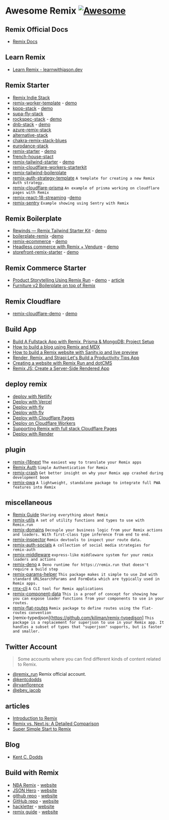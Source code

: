 # **Awesome Remix** [![Awesome](https://cdn.rawgit.com/sindresorhus/awesome/d7305f38d29fed78fa85652e3a63e154dd8e8829/media/badge.svg)](https://github.com/sindresorhus/awesome)

## Remix Official Docs
- [Remix Docs](https://remix.run/docs/en/v1)
## Learn Remix
- [Learn Remix - learnwithjason.dev](https://www.learnwithjason.dev/let-s-learn-remix)

## Remix Starter
- [Remix Indie Stack](https://github.com/remix-run/indie-stack)
- [remix-worker-template](https://github.com/edmundhung/remix-worker-template) - [demo](https://template.remix-run.workers.dev)
- [kpop-stack](https://github.com/netlify-templates/kpop-stack) - [demo](https://kpop-stack.netlify.app/)
- [supa-fly-stack](https://github.com/rphlmr/supa-fly-stack)
- [rockspec-stack](https://github.com/ShafSpecs/rockspec-stack) - [demo](https://rockspec-stack.fly.dev/)
- [dnb-stack](https://github.com/robipop22/dnb-stack) - [demo](https://dnb-stack.vercel.app/)
- [azure-remix-stack](https://github.com/aaronpowell/azure-remix-stack)
- [alternative-stack](alternative-stack)
- [chakra-remix-stack-blues](https://github.com/anubra266/chakra-remix-stack-blues)
- [eurodance-stack](https://github.com/VulcanJS/eurodance-stack)
- [remix-starter](https://github.com/AnandChowdhary/remix-starter) - [demo](https://remix-starter.netlify.app/)
- [french-house-stact](https://github.com/janhesters/french-house-stack)
- [remix-tailwind-starter](https://github.com/mcansh/remix-tailwind-starter) - [demo](https://remix.mcan.sh/)
- [remix-cloudflare-workers-starterkit](https://github.com/okym-t/remix-cloudflare-workers-starterkit)
- [remix-tailwind-boilerplate](https://github.com/ikhwanudin/remix-tailwind-boilerplate)
- [remix-auth-strategy-template](https://github.com/sergiodxa/remix-auth-strategy-template) `A template for creating a new Remix Auth strategy.`
- [remix-cloudflare-prisma](https://github.com/jacobparis/remix-cloudflare-prisma) `An example of prisma working on cloudflare pages with Remix`
- [remix-react-18-streaming](https://github.com/jacob-ebey/remix-react-18-streaming) -[demo](https://remix-react-18-streaming-production.up.railway.app/)
- [remix-sentry](https://github.com/jacob-ebey/remix-sentry) `Example showing using Sentry with Remix`


## Remix Boilerplate
- [Rewinds — Remix Tailwind Starter Kit](https://github.com/mhaidarhanif/rewinds) - [demo](https://rewinds.mhaidarhanif.com/)
- [boilerplate-remix](https://github.com/NoQuarterTeam/boilerplate-remix) -[demo](https://boilerplate-remix.noquarter.co/)
- [remix-ecommerce](https://github.com/jacob-ebey/remix-ecommerce) - [demo](https://remix-ecommerce.fly.dev/)
- [Headless commerce with Remix + Vendure](https://github.com/vendure-ecommerce/remix-ecommerce) - [demo](https://remix-vendure.netlify.app/)
- [storefront-remix-starter](https://github.com/vendure-ecommerce/storefront-remix-starter) - [demo](https://remix-storefront.vendure.io/)

## Remix Commerce Starter
- [Product Storytelling Using Remix Run](https://github.com/CrystallizeAPI/product-storytelling-examples) - [demo](https://dounot.milliseconds.live/) - [article](https://crystallize.com/learn/open-source/boilerplates/remix-boilerplate)
- [Furniture v2 Boilerplate on top of Remix](https://github.com/CrystallizeAPI/furniture-remix)

## Remix Cloudflare
- [remix-cloudflare-demo](https://github.com/jacob-ebey/remix-cloudflare-demo) - [demo](https://remix-cloudflare-demo.jacob-ebey.workers.dev/)


## Build App
- [Build A Fullstack App with Remix, Prisma & MongoDB: Project Setup](https://www.prisma.io/blog/fullstack-remix-prisma-mongodb-1-7D0BfTXBmB6r)
- [How to build a blog using Remix and MDX](https://blog.kiradev.co/build-a-blog-using-remix-and-mdx)
- [How to build a Remix website with Sanity.io and live preview](https://www.sanity.io/guides/remix-run-live-preview)
- [Render, Remix, and Strapi:Let's Build a Productivity Tips App](https://render.com/blog/strapiconf-workshop)
- [Creating a website with Remix Run and dotCMS](https://www.dotcms.com/blog/post/creating-a-website-with-remix-run-and-dotcms)
- [Remix JS: Create a Server-Side Rendered App](https://blog.bitsrc.io/create-a-server-side-rendered-app-using-remix-js-b937b5a8fec6)

## deploy remix
- [deploy with Netlify](https://www.netlify.com/blog/how-to-deploy-remix-apps-on-netlify/)
- [Deploy with Vercel](https://vercel.com/guides/deploying-remix-with-vercel)
- [Deploy with fly](https://fly.io/docs/getting-started/remix/)
- [Deploy with fly](https://reactjsexample.com/the-remix-blog-stack-for-deploying-to-fly-with-mdx-sqlite-testing-linting-formatting-etc/)
- [Deploy with Cloudflare Pages](https://developers.cloudflare.com/pages/framework-guides/remix/)
- [Deploy on Cloudflare Workers](https://edmund.dev/articles/deploying-remix-app-on-cloudflare-workers)
- [Supporting Remix with full stack Cloudflare Pages](https://blog.cloudflare.com/remix-on-cloudflare-pages/)
- [Deploy with Render](https://render.com/blog/strapiconf-workshop)

## plugin
- [remix-i18next](https://github.com/sergiodxa/remix-i18next) `The easiest way to translate your Remix apps`
- [Remix Auth](https://github.com/sergiodxa/remix-auth) `Simple Authentication for Remix`
- [remix-crash](https://github.com/xstevenyung/remix-crash) `Get better insight on why your Remix app crashed during development boom`
- [remix-pwa](https://github.com/ShafSpecs/remix-pwa) `A lightweight, standalone package to integrate full PWA features into Remix`

## miscellaneous
- [Remix Guide](https://remix.guide) `Sharing everything about Remix`
- [remix-utils](https://github.com/sergiodxa/remix-utils) `A set of utility functions and types to use with Remix.run`
- [remix-domains](https://github.com/SeasonedSoftware/remix-domains) `Decouple your business logic from your Remix actions and loaders. With first-class type inference from end to end.`
- [remix-inspector](https://github.com/sergiodxa/remix-inspector) `Remix devtools to inspect your route data.`
- [remix-auth-socials](https://github.com/TheRealFlyingCoder/remix-auth-socials) `A collection of social media strategies for remix-auth`
- [remix-middleware](https://github.com/neurosnap/remix-middleware) `express-like middleware system for your remix loaders and actions`
- [remix-deno](https://github.com/jacob-ebey/remix-deno) `A Deno runtime for https://remix.run that doesn't require a build step`
- [remix-params-helper](https://github.com/kiliman/remix-params-helper) `This package makes it simple to use Zod with standard URLSearchParams and FormData which are typically used in Remix apps.`
- [rmx-cli](https://github.com/kiliman/rmx-cli) `A CLI tool for Remix applications`
- [remix-component-data](https://github.com/kiliman/remix-component-data) `This is a proof of concept for showing how you can expose loader functions from your components to use in your routes.`
- [remix-flat-routes](https://github.com/kiliman/remix-flat-routes) `Remix package to define routes using the flat-routes convention`
- [remix-typedjson](https://github.com/kiliman/remix-typedjson] `This package is a replacement for superjson to use in your Remix app. It handles a subset of types that "superjson" supports, but is faster and smaller.`

## Twitter Account
> Some accounts where you can find different kinds of content related to Remix.
- [@remix_run](https://twitter.com/remix_run) Remix official account.
- [@kentcdodds](https://twitter.com/kentcdodds)
- [@ryanflorence](https://twitter.com/ryanflorence)
- [@ebey_jacob](https://twitter.com/ebey_jacob)


## articles
- [Introduction to Remix](https://www.thisdot.co/blog/introduction-to-remix)
- [Remix vs. Next.js: A Detailed Comparison](https://blog.bitsrc.io/remix-vs-next-js-a-detailed-comparison-6ff557f7b41f)
- [Super Simple Start to Remix](https://kentcdodds.com/blog/super-simple-start-to-remix)

## Blog
- [Kent C. Dodds](https://kentcdodds.com/blog?q=remix)

## Build with Remix
- [NBA Remix](https://github.com/willianjusten/nba-remix) - [website](https://nba.willianjusten.com.br/)
- [JSON Hero](https://github.com/jsonhero-io/jsonhero-web) - [website](https://jsonhero.io/)
- [github repo](https://github.com/danestves/danestves.com) - [website](https://danestves.com/)
- [GitHub repo](https://github.com/edmundhung/blog) - [website](https://edmund.dev/)
- [hackletter](https://github.com/aravindballa/hackletter) - [website](https://hackletter.email/)
- [remix guide](https://github.com/edmundhung/remix-guide) - [website](https://remix.guide/discover)
